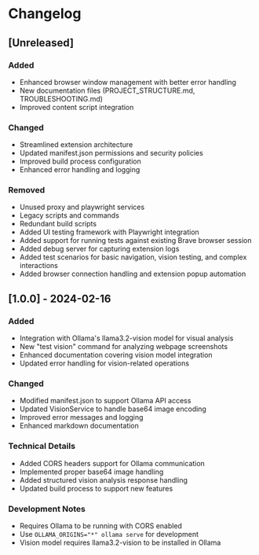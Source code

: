 # Changelog

## [Unreleased]
### Added
- Enhanced browser window management with better error handling
- New documentation files (PROJECT_STRUCTURE.md, TROUBLESHOOTING.md)
- Improved content script integration

### Changed
- Streamlined extension architecture
- Updated manifest.json permissions and security policies
- Improved build process configuration
- Enhanced error handling and logging

### Removed
- Unused proxy and playwright services
- Legacy scripts and commands
- Redundant build scripts
- Added UI testing framework with Playwright integration
- Added support for running tests against existing Brave browser session
- Added debug server for capturing extension logs
- Added test scenarios for basic navigation, vision testing, and complex interactions
- Added browser connection handling and extension popup automation

## [1.0.0] - 2024-02-16

### Added
- Integration with Ollama's llama3.2-vision model for visual analysis
- New "test vision" command for analyzing webpage screenshots
- Enhanced documentation covering vision model integration
- Updated error handling for vision-related operations

### Changed
- Modified manifest.json to support Ollama API access
- Updated VisionService to handle base64 image encoding
- Improved error messages and logging
- Enhanced markdown documentation

### Technical Details
- Added CORS headers support for Ollama communication
- Implemented proper base64 image handling
- Added structured vision analysis response handling
- Updated build process to support new features

### Development Notes
- Requires Ollama to be running with CORS enabled
- Use `OLLAMA_ORIGINS="*" ollama serve` for development
- Vision model requires llama3.2-vision to be installed in Ollama